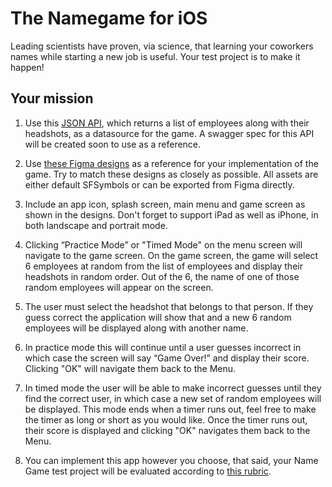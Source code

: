# The Namegame for iOS

Leading scientists have proven, via science, that learning your coworkers names while starting a new job is useful. Your test project is to make it happen!


## Your mission

1. Use this [JSON API](https://willowtreeapps.com/api/v1.0/profiles/), which returns a list of employees along with their headshots, as a datasource for the game. A swagger spec for this API will be created soon to use as a reference.

2. Use [these Figma designs](https://www.figma.com/file/yUzRfmltt1m1UT9UkKL3y6/namegame?node-id=0%3A1) as a reference for your implementation of the game. Try to match these designs as closely as possible. All assets are either default SFSymbols or can be exported from Figma directly.

3. Include an app icon, splash screen, main menu and game screen as shown in the designs. Don't forget to support iPad as well as iPhone, in both landscape and portrait mode.

[iPad Main Menu]: assets/screenshots/ipad_home.png

4. Clicking “Practice Mode” or "Timed Mode" on the menu screen will navigate to the game screen. On the game screen, the game will select 6 employees at random from the list of employees and display their headshots in random order. Out of the 6, the name of one of those random employees will appear on the screen.

5. The user must select the headshot that belongs to that person. If they guess correct the application will show that and a new 6 random employees will be displayed along with another name.

6. In practice mode this will continue until a user guesses incorrect in which case the screen will say “Game Over!” and display their score. Clicking "OK" will navigate them back to the Menu. 

7. In timed mode the user will be able to make incorrect guesses until they find the correct user, in which case a new set of random employees will be displayed. This mode ends when a timer runs out, feel free to make the timer as long or short as you would like. Once the timer runs out, their score is displayed and clicking "OK" navigates them back to the Menu.

8. You can implement this app however you choose, that said, your Name Game test project will be evaluated according to [this rubric](namegame_evaluation_rubric.pdf). 
